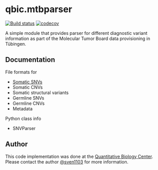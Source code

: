 # qbic.mtbparser

[![Build status](https://travis-ci.org/qbicsoftware/qbic.mtbparser.svg?branch=master)](https://travis-ci.org/master/qbic.mtbparser/) [![codecov](https://codecov.io/gh/qbicsoftware/qbic.mtbparser/branch/master/graph/badge.svg)](https://codecov.io/gh/qbicsoftware/qbic.mtbparser/)

A simple module that provides parser for different diagnostic variant information as part of the Molecular Tumor Board data provisioning in Tübingen.

## Documentation

File formats for
* [Somatic SNVs](./docs/somatic_snvs.md)
* Somatic CNVs
* Somatic structural variants
* Germline SNVs
* Germline CNVs
* Metadata

Python class info
* SNVParser

## Author
This code implementation was done at the [Quantitative Biology Center](http://qbic.life). Please contact the author [@sven1103](https://github.com/sven1103) for more information.
